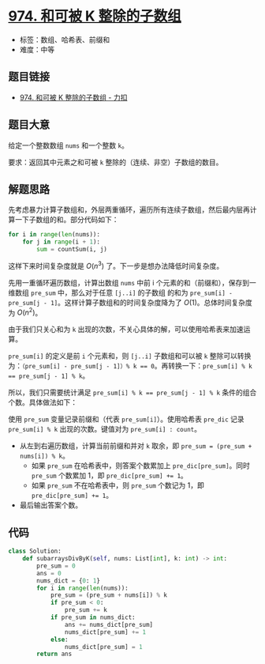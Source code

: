 # [974. 和可被 K 整除的子数组](https://leetcode.cn/problems/subarray-sums-divisible-by-k/)

- 标签：数组、哈希表、前缀和
- 难度：中等

## 题目链接

- [974. 和可被 K 整除的子数组 - 力扣](https://leetcode.cn/problems/subarray-sums-divisible-by-k/)

## 题目大意

给定一个整数数组 `nums` 和一个整数 `k`。

要求：返回其中元素之和可被 `k` 整除的（连续、非空）子数组的数目。

## 解题思路

先考虑暴力计算子数组和，外层两重循环，遍历所有连续子数组，然后最内层再计算一下子数组的和。部分代码如下：

```python
for i in range(len(nums)):
    for j in range(i + 1):
        sum = countSum(i, j)
```

这样下来时间复杂度就是 $O(n^3)$ 了。下一步是想办法降低时间复杂度。

先用一重循环遍历数组，计算出数组 `nums` 中前 i 个元素的和（前缀和），保存到一维数组 `pre_sum` 中，那么对于任意 `[j..i]` 的子数组 的和为 `pre_sum[i] - pre_sum[j - 1]`。这样计算子数组和的时间复杂度降为了 $O(1)$。总体时间复杂度为 $O(n^2)$。

由于我们只关心和为 `k` 出现的次数，不关心具体的解，可以使用哈希表来加速运算。

`pre_sum[i]` 的定义是前 `i` 个元素和，则 `[j..i]` 子数组和可以被 `k` 整除可以转换为：`（pre_sum[i] - pre_sum[j - 1]）% k == 0`。再转换一下：`pre_sum[i] % k == pre_sum[j - 1] % k`。

所以，我们只需要统计满足 `pre_sum[i] % k == pre_sum[j - 1] % k` 条件的组合个数。具体做法如下：

使用 `pre_sum` 变量记录前缀和（代表 `pre_sum[i]`）。使用哈希表 `pre_dic` 记录 `pre_sum[i] % k` 出现的次数。键值对为 `pre_sum[i] : count`。

- 从左到右遍历数组，计算当前前缀和并对 `k`  取余，即 `pre_sum = (pre_sum + nums[i]) % k`。
  - 如果 `pre_sum` 在哈希表中，则答案个数累加上 `pre_dic[pre_sum]`。同时 `pre_sum` 个数累加 1，即 `pre_dic[pre_sum] += 1`。
  - 如果 `pre_sum` 不在哈希表中，则 `pre_sum` 个数记为 1，即 `pre_dic[pre_sum] += 1`。
- 最后输出答案个数。

## 代码

```python
class Solution:
    def subarraysDivByK(self, nums: List[int], k: int) -> int:
        pre_sum = 0
        ans = 0
        nums_dict = {0: 1}
        for i in range(len(nums)):
            pre_sum = (pre_sum + nums[i]) % k
            if pre_sum < 0:
                pre_sum += k
            if pre_sum in nums_dict:
                ans += nums_dict[pre_sum]
                nums_dict[pre_sum] += 1
            else:
                nums_dict[pre_sum] = 1
        return ans
```

